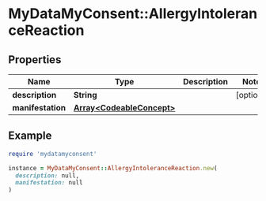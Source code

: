 # MyDataMyConsent::AllergyIntoleranceReaction

## Properties

| Name | Type | Description | Notes |
| ---- | ---- | ----------- | ----- |
| **description** | **String** |  | [optional] |
| **manifestation** | [**Array&lt;CodeableConcept&gt;**](CodeableConcept.md) |  |  |

## Example

```ruby
require 'mydatamyconsent'

instance = MyDataMyConsent::AllergyIntoleranceReaction.new(
  description: null,
  manifestation: null
)
```

